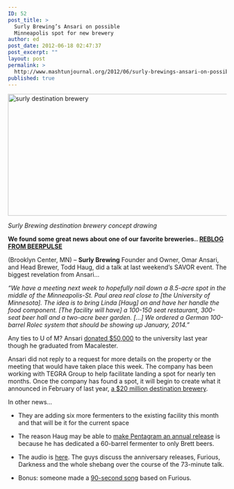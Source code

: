 ```yaml
---
ID: 52
post_title: >
  Surly Brewing’s Ansari on possible
  Minneapolis spot for new brewery
author: ed
post_date: 2012-06-18 02:47:37
post_excerpt: ""
layout: post
permalink: >
  http://www.mashtunjournal.org/2012/06/surly-brewings-ansari-on-possible-minneapolis-spot-for-new-brewery/
published: true
---
```

<a href="http://beerpulse.com/wp-content/uploads/2012/06/surly_destination_brewery.jpg" rel="shadowbox[sbpost-48563];player=img;"><img title="surly destination brewery" src="http://beerpulse.com/wp-content/uploads/2012/06/surly_destination_brewery.jpg" alt="surly destination brewery" width="575" height="281" /></a>

<em>Surly Brewing destination brewery concept drawing</em>

<strong>We found some great news about one of our favorite breweries.. </strong><strong><a href="http://beerpulse.com/2012/06/surly-brewings-ansari-on-possible-minneapolis-spot-for-new-brewery/">
REBLOG FROM BEERPULSE</a></strong>

(Brooklyn Center, MN) – <strong>Surly Brewing</strong> Founder and Owner, Omar Ansari, and Head Brewer, Todd Haug, did a talk at last weekend’s SAVOR event. The biggest revelation from Ansari…

<em>“We have a meeting next week to hopefully nail down a 8.5-acre spot in the middle of the Minneapolis-St. Paul area real close to [the University of Minnesota]. The idea is to bring Linda [Haug] on and have her handle the food component. [The facility will have] a 100-150 seat restaurant, 300-seat beer hall and a two-acre beer garden. [...] We ordered a German 100-barrel Rolec system that should be showing up January, 2014.”</em>

Any ties to U of M? Ansari <a href="http://www.bizjournals.com/twincities/print-edition/2011/07/15/omar-ansari---surly-brewing-co.html?page=all">donated $50,000</a> to the university last year though he graduated from Macalester.

Ansari did not reply to a request for more details on the property or the meeting that would have taken place this week. The company has been working with TEGRA Group to help facilitate landing a spot for nearly ten months. Once the company has found a spot, it will begin to create what it announced in February of last year, <a href="http://beerpulse.com/2011/02/surly-brewing-plans-for-new-20-million-brewery/">a $20 million destination brewery</a>.

In other news…

- They are adding six more fermenters to the existing facility this month and that will be it for the current space

- The reason Haug may be able to <a href="http://beerpulse.com/2012/05/surly-pentagram-to-hopefully-become-annual-bottle-release/">make Pentagram an annual release</a> is because he has dedicated a 60-barrel fermenter to only Brett beers.

- The audio is <a href="http://www.craftbeerradio.com/node/1471">here</a>. The guys discuss the anniversary releases, Furious, Darkness and the whole shebang over the course of the 73-minute talk.

- Bonus: someone made a <a href="http://www.youtube.com/watch?v=GC3xvkQ4Vuw" rel="shadowbox[sbpost-48563];player=swf;width=640;height=385;">90-second song</a> based on Furious.